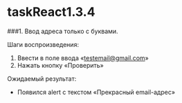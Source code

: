 # taskReact1.3.4
###1. Ввод адреса только с буквами.
   
Шаги воспроизведения:

  1. Ввести в поле ввода «testemail@gmail.com»
  2. Нажать кнопку «Проверить»
     
Ожидаемый результат:

  - Появился alert с текстом «Прекрасный email-адрес»

